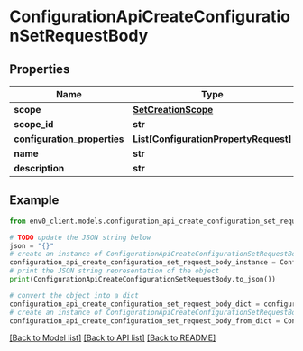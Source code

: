 # ConfigurationApiCreateConfigurationSetRequestBody


## Properties

Name | Type | Description | Notes
------------ | ------------- | ------------- | -------------
**scope** | [**SetCreationScope**](SetCreationScope.md) |  | 
**scope_id** | **str** |  | 
**configuration_properties** | [**List[ConfigurationPropertyRequest]**](ConfigurationPropertyRequest.md) |  | [optional] 
**name** | **str** |  | 
**description** | **str** |  | [optional] 

## Example

```python
from env0_client.models.configuration_api_create_configuration_set_request_body import ConfigurationApiCreateConfigurationSetRequestBody

# TODO update the JSON string below
json = "{}"
# create an instance of ConfigurationApiCreateConfigurationSetRequestBody from a JSON string
configuration_api_create_configuration_set_request_body_instance = ConfigurationApiCreateConfigurationSetRequestBody.from_json(json)
# print the JSON string representation of the object
print(ConfigurationApiCreateConfigurationSetRequestBody.to_json())

# convert the object into a dict
configuration_api_create_configuration_set_request_body_dict = configuration_api_create_configuration_set_request_body_instance.to_dict()
# create an instance of ConfigurationApiCreateConfigurationSetRequestBody from a dict
configuration_api_create_configuration_set_request_body_from_dict = ConfigurationApiCreateConfigurationSetRequestBody.from_dict(configuration_api_create_configuration_set_request_body_dict)
```
[[Back to Model list]](../README.md#documentation-for-models) [[Back to API list]](../README.md#documentation-for-api-endpoints) [[Back to README]](../README.md)


